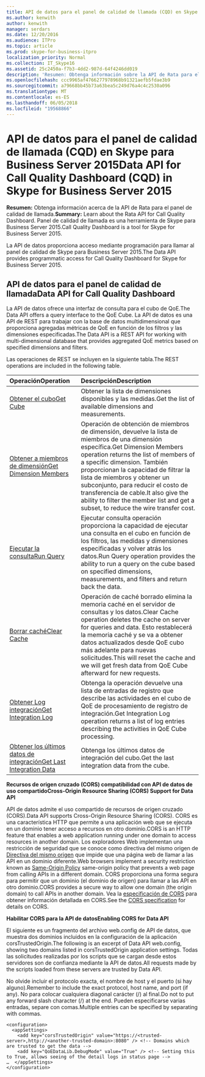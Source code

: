 ```yaml
---
title: API de datos para el panel de calidad de llamada (CQD) en Skype para Business Server 2015
ms.author: kenwith
author: kenwith
manager: serdars
ms.date: 12/20/2016
ms.audience: ITPro
ms.topic: article
ms.prod: skype-for-business-itpro
localization_priority: Normal
ms.collection: IT_Skype16
ms.assetid: 25c2450a-f7b3-4dd2-987d-64f4246dd019
description: 'Resumen: Obtenga información sobre la API de Rata para el panel de calidad de llamada. Panel de calidad de llamada es una herramienta de Skype para Business Server 2015.'
ms.openlocfilehash: ccc9965af4766277978968b91321aefb5fdae3b9
ms.sourcegitcommit: a79668bb45b73a63bea5c249d76a4c4c2530a096
ms.translationtype: MT
ms.contentlocale: es-ES
ms.lasthandoff: 06/05/2018
ms.locfileid: "19568866"
---
```

# <a name="data-api-for-call-quality-dashboard-cqd-in-skype-for-business-server-2015"></a><span data-ttu-id="4410c-104">API de datos para el panel de calidad de llamada (CQD) en Skype para Business Server 2015</span><span class="sxs-lookup"><span data-stu-id="4410c-104">Data API for Call Quality Dashboard (CQD) in Skype for Business Server 2015</span></span>
 
<span data-ttu-id="4410c-105">**Resumen:** Obtenga información acerca de la API de Rata para el panel de calidad de llamada.</span><span class="sxs-lookup"><span data-stu-id="4410c-105">**Summary:** Learn about the Rata API for Call Quality Dashboard.</span></span> <span data-ttu-id="4410c-106">Panel de calidad de llamada es una herramienta de Skype para Business Server 2015.</span><span class="sxs-lookup"><span data-stu-id="4410c-106">Call Quality Dashboard is a tool for Skype for Business Server 2015.</span></span>
  
<span data-ttu-id="4410c-107">La API de datos proporciona acceso mediante programación para llamar al panel de calidad de Skype para Business Server 2015.</span><span class="sxs-lookup"><span data-stu-id="4410c-107">The Data API provides programmatic access for Call Quality Dashboard for Skype for Business Server 2015.</span></span>
  
## <a name="data-api-for-call-quality-dashboard"></a><span data-ttu-id="4410c-108">API de datos para el panel de calidad de llamada</span><span class="sxs-lookup"><span data-stu-id="4410c-108">Data API for Call Quality Dashboard</span></span>

<span data-ttu-id="4410c-109">La API de datos ofrece una interfaz de consulta para el cubo de QoE.</span><span class="sxs-lookup"><span data-stu-id="4410c-109">The Data API offers a query interface to the QoE Cube.</span></span> <span data-ttu-id="4410c-110">La API de datos es una API de REST para trabajar con la base de datos multidimensional que proporciona agregadas métricas de QoE en función de los filtros y las dimensiones especificadas.</span><span class="sxs-lookup"><span data-stu-id="4410c-110">The Data API is a REST API for working with multi-dimensional database that provides aggregated QoE metrics based on specified dimensions and filters.</span></span>
  
<span data-ttu-id="4410c-111">Las operaciones de REST se incluyen en la siguiente tabla.</span><span class="sxs-lookup"><span data-stu-id="4410c-111">The REST operations are included in the following table.</span></span>
  

|<span data-ttu-id="4410c-112">**Operación**</span><span class="sxs-lookup"><span data-stu-id="4410c-112">**Operation**</span></span>|<span data-ttu-id="4410c-113">**Descripción**</span><span class="sxs-lookup"><span data-stu-id="4410c-113">**Description**</span></span>|
|:-----|:-----|
|[<span data-ttu-id="4410c-114">Obtener el cubo</span><span class="sxs-lookup"><span data-stu-id="4410c-114">Get Cube</span></span>](get-cube.md) <br/> |<span data-ttu-id="4410c-115">Obtener la lista de dimensiones disponibles y las medidas.</span><span class="sxs-lookup"><span data-stu-id="4410c-115">Get the list of available dimensions and measurements.</span></span>  <br/> |
|[<span data-ttu-id="4410c-116">Obtener a miembros de dimensión</span><span class="sxs-lookup"><span data-stu-id="4410c-116">Get Dimension Members</span></span>](get-dimension-members.md) <br/> |<span data-ttu-id="4410c-117">Operación de obtención de miembros de dimensión, devuelve la lista de miembros de una dimensión específica.</span><span class="sxs-lookup"><span data-stu-id="4410c-117">Get Dimension Members operation returns the list of members of a specific dimension.</span></span> <span data-ttu-id="4410c-118">También proporcionan la capacidad de filtrar la lista de miembros y obtener un subconjunto, para reducir el costo de transferencia de cable.</span><span class="sxs-lookup"><span data-stu-id="4410c-118">It also give the ability to filter the member list and get a subset, to reduce the wire transfer cost.</span></span>  <br/> |
|[<span data-ttu-id="4410c-119">Ejecutar la consulta</span><span class="sxs-lookup"><span data-stu-id="4410c-119">Run Query</span></span>](run-query.md) <br/> |<span data-ttu-id="4410c-120">Ejecutar consulta operación proporciona la capacidad de ejecutar una consulta en el cubo en función de los filtros, las medidas y dimensiones especificadas y volver atrás los datos.</span><span class="sxs-lookup"><span data-stu-id="4410c-120">Run Query operation provides the ability to run a query on the cube based on specified dimensions, measurements, and filters and return back the data.</span></span>  <br/> |
|[<span data-ttu-id="4410c-121">Borrar caché</span><span class="sxs-lookup"><span data-stu-id="4410c-121">Clear Cache</span></span>](clear-cache.md) <br/> |<span data-ttu-id="4410c-122">Operación de caché borrado elimina la memoria caché en el servidor de consultas y los datos.</span><span class="sxs-lookup"><span data-stu-id="4410c-122">Clear Cache operation deletes the cache on server for queries and data.</span></span> <span data-ttu-id="4410c-123">Esto restablecerá la memoria caché y se va a obtener datos actualizados desde QoE cubo más adelante para nuevas solicitudes.</span><span class="sxs-lookup"><span data-stu-id="4410c-123">This will reset the cache and we will get fresh data from QoE Cube afterward for new requests.</span></span>  <br/> |
|[<span data-ttu-id="4410c-124">Obtener Log integración</span><span class="sxs-lookup"><span data-stu-id="4410c-124">Get Integration Log</span></span>](get-integration-log.md) <br/> |<span data-ttu-id="4410c-125">Obtenga la operación devuelve una lista de entradas de registro que describe las actividades en el cubo de QoE de procesamiento de registro de integración.</span><span class="sxs-lookup"><span data-stu-id="4410c-125">Get Integration Log operation returns a list of log entries describing the activities in QoE Cube processing.</span></span>  <br/> |
|[<span data-ttu-id="4410c-126">Obtener los últimos datos de integración</span><span class="sxs-lookup"><span data-stu-id="4410c-126">Get Last Integration Data</span></span>](get-last-integration-data.md) <br/> |<span data-ttu-id="4410c-127">Obtenga los últimos datos de integración del cubo.</span><span class="sxs-lookup"><span data-stu-id="4410c-127">Get the last integration data from the cube.</span></span>  <br/> |
   
 <span data-ttu-id="4410c-128">**Recursos de origen cruzado (CORS) compatibilidad con API de datos de uso compartido**</span><span class="sxs-lookup"><span data-stu-id="4410c-128">**Cross-Origin Resource Sharing (CORS) Support for Data API**</span></span>
  
<span data-ttu-id="4410c-129">API de datos admite el uso compartido de recursos de origen cruzado (CORS).</span><span class="sxs-lookup"><span data-stu-id="4410c-129">Data API supports Cross-Origin Resource Sharing (CORS).</span></span> <span data-ttu-id="4410c-130">CORS es una característica HTTP que permite a una aplicación web que se ejecuta en un dominio tener acceso a recursos en otro dominio.</span><span class="sxs-lookup"><span data-stu-id="4410c-130">CORS is an HTTP feature that enables a web application running under one domain to access resources in another domain.</span></span> <span data-ttu-id="4410c-131">Los exploradores Web implementan una restricción de seguridad que se conoce como directiva del mismo origen de [Directiva del mismo origen](https://www.w3.org/Security/wiki/Same_Origin_Policy) que impide que una página web de llamar a las API en un dominio diferente.</span><span class="sxs-lookup"><span data-stu-id="4410c-131">Web browsers implement a security restriction known as [Same-Origin Policy](https://www.w3.org/Security/wiki/Same_Origin_Policy) same-origin policy that prevents a web page from calling APIs in a different domain.</span></span> <span data-ttu-id="4410c-132">CORS proporciona una forma segura para permitir que un dominio (el dominio de origen) para llamar a las API en otro dominio.</span><span class="sxs-lookup"><span data-stu-id="4410c-132">CORS provides a secure way to allow one domain (the origin domain) to call APIs in another domain.</span></span> <span data-ttu-id="4410c-133">Vea la [especificación de CORS](https://www.w3.org/TR/cors/) para obtener información detallada en CORS.</span><span class="sxs-lookup"><span data-stu-id="4410c-133">See the [CORS specification](https://www.w3.org/TR/cors/) for details on CORS.</span></span>
  
 <span data-ttu-id="4410c-134">**Habilitar CORS para la API de datos**</span><span class="sxs-lookup"><span data-stu-id="4410c-134">**Enabling CORS for Data API**</span></span>
  
 <span data-ttu-id="4410c-135">El siguiente es un fragmento del archivo web.config de API de datos, que muestra dos dominios incluidos en la configuración de la aplicación corsTrustedOrigin.</span><span class="sxs-lookup"><span data-stu-id="4410c-135">The following is an excerpt of Data API web.config, showing two domains listed in corsTrustedOrigin application settings.</span></span> <span data-ttu-id="4410c-136">Todas las solicitudes realizadas por los scripts que se cargan desde estos servidores son de confianza mediante la API de datos.</span><span class="sxs-lookup"><span data-stu-id="4410c-136">All requests made by the scripts loaded from these servers are trusted by Data API.</span></span>
  
<span data-ttu-id="4410c-137">No olvide incluir el protocolo exacta, el nombre de host y el puerto (si hay alguno).</span><span class="sxs-lookup"><span data-stu-id="4410c-137">Remember to include the exact protocol, host name, and port (if any).</span></span> <span data-ttu-id="4410c-138">No para colocar cualquiera diagonal carácter (/) al final.</span><span class="sxs-lookup"><span data-stu-id="4410c-138">Do not to put any forward slash character (/) at the end.</span></span> <span data-ttu-id="4410c-139">Pueden especificarse varias entradas, separe con comas.</span><span class="sxs-lookup"><span data-stu-id="4410c-139">Multiple entries can be specified by separating with commas.</span></span>
  
```
<configuration>
  <appSettings>
    <add key="corsTrustedOrigin" value="https://<trusted-server>,http://<another-trusted-domain>:8080" /> <!-- Domains which are trusted to get the data -->
    <add key="QoEDataLib.DebugMode" value="True" /> <!-- Setting this to True, allows seeing of the detail logs in status page -->
…  </appSettings>
</configuration>
```


